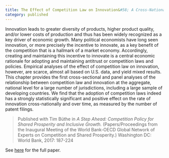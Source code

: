 ```yaml
---
title: The Effect of Competition Law on Innovation&#58; A Cross-National Statistical Analysis  
category: published
---
```




<div class="message">
 Innovation leads to greater diversity of products, higher product quality, and/or lower costs of production and thus has been widely recognized as a key driver of economic growth. Many political economists have long seen innovation, or more precisely the incentive to innovate, as a key benefit of the competition that is a hallmark of a market economy. Accordingly, creating and maintaining this incentive to innovate is a central economic rationale for adopting and maintaining antitrust or competition laws and policies. Empirical analyses of the effect of competition law on innovation, however, are scarce, almost all based on U.S. data, and yield mixed results. This chapter provides the first cross-sectional and panel analyses of the relationship between competition law and innovation at the aggregate, national level for a large number of jurisdictions, including a large sample of developing countries. We find that the adoption of competition laws indeed has a strongly statistically significant and positive effect on the rate of innovation cross-nationally and over time, as measured by the number of patent filings.
</div>

> Published with Tim Büthe in *A Step Ahead: Competition Policy for Shared Prosperity and Inclusive Growth.* (Papers/Proceedings from the Inaugural Meeting of the World Bank-OECD Global Network of Experts on Competition and Shared Prosperity.) Washington DC: World Bank, 2017: 187-224

See [here](https://openknowledge.worldbank.org/handle/10986/27527) for the full paper.
 
<br>
<br>